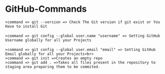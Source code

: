 # GitHub-Commands
```>command => git --version => Check The Git version if git exist or You Have to install Git```<br><br>
```>command => git config --global user.name "username" => Setting GitHub Username globally for all your Projects```<br><br>
```>command => git config --global user.email "email" => Setting GitHub Email globally for all your Projects<br>```<br>
```>command => git init =>Creates an empty repo```<br>
```>command => git add . =>Takes all files present in the repository to staging area preparing them to be commited.```
